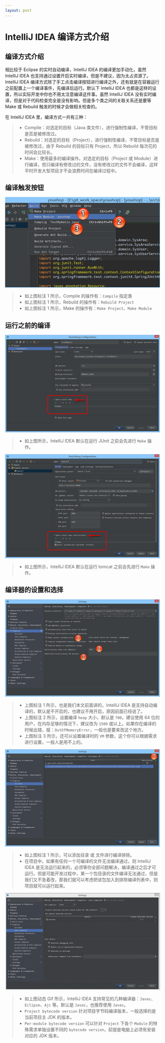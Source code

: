 ```yaml
---
layout: post
---
```

# IntelliJ IDEA 编译方式介绍

## 编译方式介绍 

相比较于 Eclipse 的实时自动编译，IntelliJ IDEA 的编译更加手动化，虽然 IntelliJ IDEA 也支持通过设置开启实时编译，但是不建议，因为太占资源了。IntelliJ IDEA 编译方式除了手工点击编译按钮进行编译之外，还有就是在容器运行之前配置上一个编译事件，先编译后运行。默认下 IntelliJ IDEA 也都是这样的设置，所以实际开发中你也不用太注意编译这件事。虽然 IntelliJ IDEA 没有实时编译，但是对于代码检查完全是没有影响。但是多个类之间的关联关系还是要等 Make 或 Rebuild 触发的时候才会做相关检查的。

在 IntelliJ IDEA 里，编译方式一共有三种：
> * Compile：对选定的目标（Java 类文件），进行强制性编译，不管目标是否是被修改过。
> * Rebuild：对选定的目标（Project），进行强制性编译，不管目标是否是被修改过，由于 Rebuild 的目标只有 Project，所以 Rebuild 每次花的时间会比较长。
> * Make：使用最多的编译操作。对选定的目标（Project 或 Module）进行编译，但只编译有修改过的文件，没有修改过的文件不会编译，这样平时开发大型项目才不会浪费时间在编译过程中。

## 编译触发按钮

![IntelliJ IDEA 编译触发按钮](images/xiii-a-make-introduce-1.jpg)

> * 如上图标注 1 所示，Compile 的操作有：`Compile` 指定类
> * 如上图标注 1 所示，Rebuild 的操作有：`Rebuild Project`
> * 如上图标注 1 所示，Make 的操作有：`Make Project`、`Make Module`

## 运行之前的编译
 
![IntelliJ IDEA 运行之前的编译](images/xiii-b-befour-launch-1.jpg)

> * 如上图所示，IntelliJ IDEA 默认在运行 JUnit 之前会先进行 `Make` 操作。

![IntelliJ IDEA 运行之前的编译](images/xiii-b-befour-launch-2.jpg)

> * 如上图所示，IntelliJ IDEA 默认在运行 tomcat 之前会先进行 `Make` 操作。

## 编译器的设置和选择

![编译器的设置和选择](images/xiii-c-compiler-setting-1.jpg)

> * 上图标注 1 所示，也是我们本文前面讲的，IntelliJ IDEA 是支持自动编译的，默认是不开启的，也建议不用开启，原因前面已经说了。
> * 上图标注 2 所示，设置编译 `heap` 大小，默认是 `700`，建议使用 64 位的用户，在内存足够的情况下，建议改为 `1500` 或以上。如果你在编译的时候出错，报：`OutOfMemoryError`，一般也是要来改这个地方。
> * 上图标注 3 所示，还可以设置编译时的 `VM` 参数，这个你可以根据需求进行设置，一般人是用不上的。

![编译器的设置和选择](images/xiii-c-compiler-setting-2.jpg)

> * 如上图标注 1 所示，可以添加目录 或 文件进行编译排除。
> * 在项目中，如果有任何一个可编译的文件无法编译通过，则 IntelliJ IDEA 是无法运行起来的，必须等你全部问题解决，编译通过之后才可运行。但是可能开发过程中，某一个包目录的文件编译无法通过，但是我们又不急着改，那我们就可以考虑把该包加入到排除编译列表中，则项目就可以运行起来。

![编译器的设置和选择](images/xiii-c-compiler-setting-3.gif)

> * 如上图动态 Gif 所示，IntelliJ IDEA 支持常见的几种编译器：`Javac`、`Eclipse`、`Ajc` 等。默认是 `Javac`，也推荐使用 `Javac`。
> * `Project bytecode version` 针对项目字节码编译版本，一般选择的是当前项目主 JDK 的版本。
> * `Per-module bytecode version` 可以针对 `Project` 下各个 `Module` 的特殊需求单独设置不同的 `bytecode version`，前提是电脑上必须有安装对应的 JDK 版本。